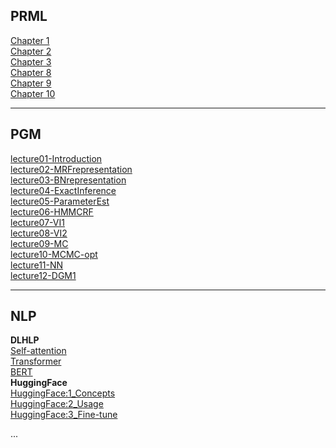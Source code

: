 ## PRML

[Chapter 1](./PRML/chap1/chap1)<br>
[Chapter 2](./PRML/chap2/chap2)<br>
[Chapter 3](./PRML/chap3/chap3)<br>
[Chapter 8](./PRML/chap8/chap8)<br>
[Chapter 9](./PRML/chap9/chap9)<br>
[Chapter 10](./PRML/chap10/chap10)<br>

***


## PGM

[lecture01-Introduction](./PGM/course/lecture01-Introduction)<br>
[lecture02-MRFrepresentation](./PGM/course/lecture02-MRFrepresentation)<br>
[lecture03-BNrepresentation](./PGM/course/lecture03-BNrepresentation)<br>
[lecture04-ExactInference](./PGM/course/lecture04-ExactInference)<br>
[lecture05-ParameterEst](./PGM/course/lecture05-ParameterEst)<br>
[lecture06-HMMCRF](./PGM/course/lecture06-HMMCRF)<br>
[lecture07-VI1](./PGM/course/lecture07-VI1)<br>
[lecture08-VI2](./PGM/course/lecture08-VI2)<br>
[lecture09-MC](./PGM/course/lecture09-MC)<br>
[lecture10-MCMC-opt](./PGM/course/lecture10-MCMC-opt)<br>
[lecture11-NN](./PGM/course/lecture11-NN)<br>
[lecture12-DGM1](./PGM/course/lecture12-DGM1)<br>

***


## NLP
**DLHLP**<br>
[Self-attention](./NLP/DLHLP/Attention/note_Self-attention_LHY)<br>
[Transformer](./NLP/DLHLP/Transformer/note_transformer_LHY)<br>
[BERT](./NLP/DLHLP/Bert/note)<br>
**HuggingFace**<br>
[HuggingFace:1_Concepts](./NLP/HuggingFace/1_Concepts)<br>
[HuggingFace:2_Usage](./NLP/HuggingFace/2_Usage)<br>
[HuggingFace:3_Fine-tune](./NLP/HuggingFace/3_Fine-tune)<br>

...